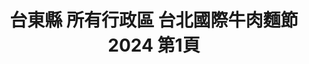 ---
title: "台東縣 所有行政區 台北國際牛肉麵節 2024 第1頁"
description: "台東縣 所有行政區 台北國際牛肉麵節 2024 獲獎餐廳 第1頁"
keywords:
  - 美食競賽
  - 台灣美食
  - 美食精選
datePublished: "2025-06-30"
dateModified: "2025-07-06"
city: "台東縣"
district: "所有行政區"
award: "台北國際牛肉麵節"
year: "2024"
page: 1
count: 1

restaurants:
  - name: "阿牛牛肉麵"
    city: "台東縣"
    district: "台東市"
    address: "950台東縣台東市中華路一段83號"
    phone: "089348830"
    geo: "22.759193343429246, 121.15795717164498"
    link: "台東縣/台東市/阿牛牛肉麵"
    google_map: "https://maps.app.goo.gl/HerFrbwTxPr67V2t5"
    footinder: "https://footinder.com.tw/%E5%8F%B0%E6%9D%B1%E7%B8%A3%E5%8F%B0%E6%9D%B1%E5%B8%82/177872/"
    award:
    - name: "台北國際牛肉麵節"
      year: "2024"
---